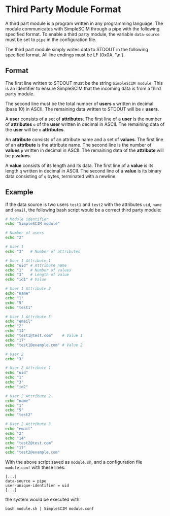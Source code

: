 # Third Party Module Format

A third part module is a program written in any programming
language. The module communicates with SimpleSCIM through a
pipe with the following specified format. To enable a third
party module, the variable `data-source` must be set to
`pipe` in the configuration file.

The third part module simply writes data to STDOUT in the
following specified format. All line endings must be LF
(0x0A, '\n').

## Format

The first line written to STDOUT must be the string
`SimpleSCIM module`. This is an identifier to ensure
SimpleSCIM that the incoming data is from a third party
module.

The second line must be the total number of **users** `n`
written in decimal (base 10) in ASCII. The remaining data
written to STDOUT will be `n` **users**.

A **user** consists of a set of **attributes**. The first
line of a **user** is the number of **attributes** `o` of
the **user** written in decimal in ASCII. The remaining
data of the **user** will be `o` **attributes**.

An **attribute** consists of an attribute name and a set of
**values**. The first line of an **attribute** is the
attribute name. The second line is the number of **values**
`p` written in decimal in ASCII. The remaining data of the
**attribute** will be `p` **values**.

A **value** consists of its length and its data. The first
line of a **value** is its length `q` written in decimal in
ASCII. The second line of a **value** is its binary data
consisting of `q` bytes, terminated with a newline.

## Example

If the data source is two users `test1` and `test2` with
the attributes `uid`, `name` and `email`, the following
bash script would be a correct third party module:

```bash
# Module identifier
echo "SimpleSCIM module"

# Number of users
echo "2"

# User 1
echo "3"   # Number of attributes

# User 1 Attribute 1
echo "uid" # Attribute name
echo "1"   # Number of values
echo "3"   # Length of value
echo "id1" # Value

# User 1 Attribute 2
echo "name"
echo "1"
echo "5"
echo "test1"

# User 1 Attribute 3
echo "email"
echo "2"
echo "14"
echo "test1@test.com"    # Value 1
echo "17"
echo "test1@example.com" # Value 2

# User 2
echo "3"

# User 2 Attribute 1
echo "uid"
echo "1"
echo "3"
echo "id2"

# User 2 Attribute 2
echo "name"
echo "1"
echo "5"
echo "test2"

# User 2 Attribute 3
echo "email"
echo "2"
echo "14"
echo "test2@test.com"
echo "17"
echo "test2@example.com"
```

With the above script saved as `module.sh`, and a
configuration file `module.conf` with these lines:

```
[...]
data-source = pipe
user-unique-identifier = uid
[...]
```

the system would be executed with:

```
bash module.sh | SimpleSCIM module.conf
```
